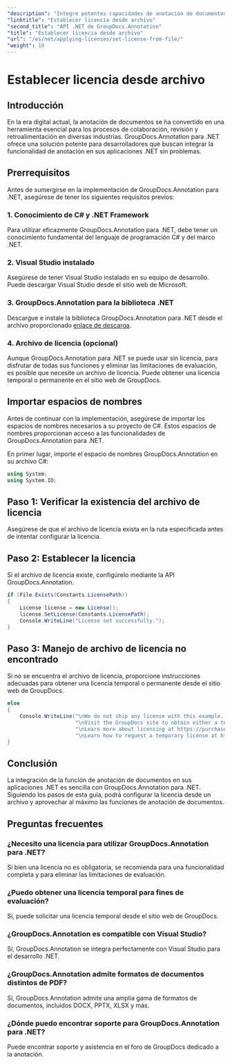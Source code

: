 ```yaml
---
"description": "Integre potentes capacidades de anotación de documentos en sus aplicaciones .NET sin problemas con GroupDocs.Annotation para .NET."
"linktitle": "Establecer licencia desde archivo"
"second_title": "API .NET de GroupDocs.Annotation"
"title": "Establecer licencia desde archivo"
"url": "/es/net/applying-licenses/set-license-from-file/"
"weight": 10
---
```


# Establecer licencia desde archivo

## Introducción
En la era digital actual, la anotación de documentos se ha convertido en una herramienta esencial para los procesos de colaboración, revisión y retroalimentación en diversas industrias. GroupDocs.Annotation para .NET ofrece una solución potente para desarrolladores que buscan integrar la funcionalidad de anotación en sus aplicaciones .NET sin problemas.
## Prerrequisitos
Antes de sumergirse en la implementación de GroupDocs.Annotation para .NET, asegúrese de tener los siguientes requisitos previos:
### 1. Conocimiento de C# y .NET Framework
Para utilizar eficazmente GroupDocs.Annotation para .NET, debe tener un conocimiento fundamental del lenguaje de programación C# y del marco .NET.
### 2. Visual Studio instalado
Asegúrese de tener Visual Studio instalado en su equipo de desarrollo. Puede descargar Visual Studio desde el sitio web de Microsoft.
### 3. GroupDocs.Annotation para la biblioteca .NET
Descargue e instale la biblioteca GroupDocs.Annotation para .NET desde el archivo proporcionado [enlace de descarga](https://releases.groupdocs.com/annotation/net/).
### 4. Archivo de licencia (opcional)
Aunque GroupDocs.Annotation para .NET se puede usar sin licencia, para disfrutar de todas sus funciones y eliminar las limitaciones de evaluación, es posible que necesite un archivo de licencia. Puede obtener una licencia temporal o permanente en el sitio web de GroupDocs.

## Importar espacios de nombres
Antes de continuar con la implementación, asegúrese de importar los espacios de nombres necesarios a su proyecto de C#. Estos espacios de nombres proporcionan acceso a las funcionalidades de GroupDocs.Annotation para .NET.

En primer lugar, importe el espacio de nombres GroupDocs.Annotation en su archivo C#:
```csharp
using System;
using System.IO;
```
## Paso 1: Verificar la existencia del archivo de licencia
Asegúrese de que el archivo de licencia exista en la ruta especificada antes de intentar configurar la licencia.
## Paso 2: Establecer la licencia
Si el archivo de licencia existe, configúrelo mediante la API GroupDocs.Annotation.
```csharp
if (File.Exists(Constants.LicensePath))
{
    License license = new License();
    license.SetLicense(Constants.LicensePath);
    Console.WriteLine("License set successfully.");
}
```
## Paso 3: Manejo de archivo de licencia no encontrado
Si no se encuentra el archivo de licencia, proporcione instrucciones adecuadas para obtener una licencia temporal o permanente desde el sitio web de GroupDocs.
```csharp
else
{
    Console.WriteLine("\nWe do not ship any license with this example. " +
                      "\nVisit the GroupDocs site to obtain either a temporary or permanent license. " +
                      "\nLearn more about licensing at https://purchase.groupdocs.com/faqs/licensing. " +
                      "\nLearn how to request a temporary license at https://purchase.groupdocs.com/licencia-temporal.");
}
```

## Conclusión
La integración de la función de anotación de documentos en sus aplicaciones .NET es sencilla con GroupDocs.Annotation para .NET. Siguiendo los pasos de esta guía, podrá configurar la licencia desde un archivo y aprovechar al máximo las funciones de anotación de documentos.
## Preguntas frecuentes
### ¿Necesito una licencia para utilizar GroupDocs.Annotation para .NET?
Si bien una licencia no es obligatoria, se recomienda para una funcionalidad completa y para eliminar las limitaciones de evaluación.
### ¿Puedo obtener una licencia temporal para fines de evaluación?
Sí, puede solicitar una licencia temporal desde el sitio web de GroupDocs.
### ¿GroupDocs.Annotation es compatible con Visual Studio?
Sí, GroupDocs.Annotation se integra perfectamente con Visual Studio para el desarrollo .NET.
### ¿GroupDocs.Annotation admite formatos de documentos distintos de PDF?
Sí, GroupDocs.Annotation admite una amplia gama de formatos de documentos, incluidos DOCX, PPTX, XLSX y más.
### ¿Dónde puedo encontrar soporte para GroupDocs.Annotation para .NET?
Puede encontrar soporte y asistencia en el foro de GroupDocs dedicado a la anotación.